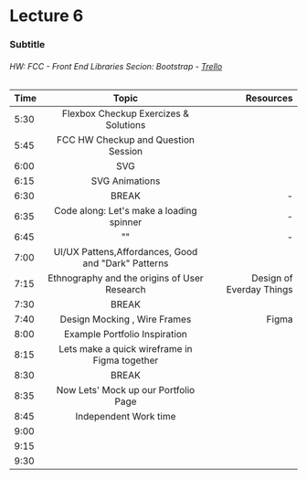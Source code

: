 # Lecture 6
### Subtitle
###### HW: FCC - Front End Libraries Secion: Bootstrap - [Trello](https://trello.com/b/kP8TwrOh/mcc-frontend-academy)

| Time     |       Topic                            | Resources   |
| ---------|:-------------:                         | -----:      |
| 5:30     |  Flexbox Checkup Exercizes & Solutions    |             |
| 5:45     |  FCC HW Checkup and Question Session   |             |
| 6:00     |  SVG                                   |             |
| 6:15     |   SVG Animations                       |             |
| 6:30     | BREAK                                  |    -        |
| 6:35     |  Code along: Let's make a loading spinner|    -        |
| 6:45     |               ""                         |    -        |
| 7:00     |  UI/UX Pattens,Affordances, Good and "Dark" Patterns|             |
| 7:15     | Ethnography and the origins of User Research|  Design of Everday Things           |
| 7:30     | BREAK                                  |             |
| 7:40     |  Design Mocking , Wire Frames          |  Figma      |
| 8:00     |    Example Portfolio Inspiration       |             |
| 8:15     |   Lets make a quick wireframe in Figma together|             |
| 8:30     | BREAK                                  |             |
| 8:35     |    Now Lets' Mock up our Portfolio Page|             |
| 8:45     |       Independent Work time            |             |
| 9:00     |                                        |             |
| 9:15     |                                        |             |
| 9:30     |                                        |             |